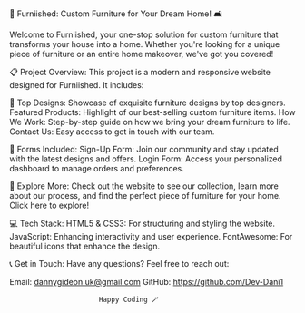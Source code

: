 🌟 Furniished: Custom Furniture for Your Dream Home! 🛋️

Welcome to Furniished, your one-stop solution for custom furniture that transforms your house into a home. Whether you're looking for a unique piece of furniture or an entire home makeover, we've got you covered!

📋 Project Overview:
This project is a modern and responsive website designed for Furniished. It includes:

💺 Top Designs: Showcase of exquisite furniture designs by top designers.
Featured Products: Highlight of our best-selling custom furniture items.
How We Work: Step-by-step guide on how we bring your dream furniture to life.
Contact Us: Easy access to get in touch with our team.

🔑 Forms Included: 
Sign-Up Form: Join our community and stay updated with the latest designs and offers.
Login Form: Access your personalized dashboard to manage orders and preferences.

🚀 Explore More: 
Check out the website to see our collection, learn more about our process, and find the perfect piece of furniture for your home. Click here to explore!

💻 Tech Stack: 
HTML5 & CSS3: For structuring and styling the website.
JavaScript: Enhancing interactivity and user experience.
FontAwesome: For beautiful icons that enhance the design.

📞 Get in Touch: 
Have any questions? Feel free to reach out: 

Email: dannygideon.uk@gmail.com
GitHub: https://github.com/Dev-Dani1

                          Happy Coding 🪄
